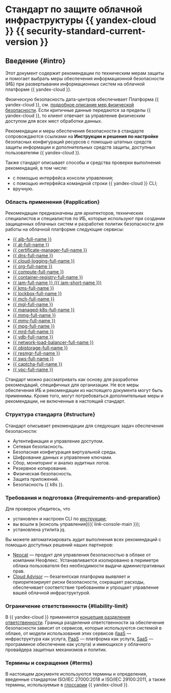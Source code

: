 # Стандарт по защите облачной инфраструктуры {{ yandex-cloud }} {{ security-standard-current-version }}

## Введение {#intro}

Этот документ содержит рекомендации по техническим мерам защиты и помогает выбрать меры обеспечения информационной безопасности (ИБ) при развертывании информационных систем на облачной платформе {{ yandex-cloud }}.

Физическую безопасность дата-центров обеспечивает Платформа {{ yandex-cloud }}, см. [подробное описание мер физической безопасности](../../../security/standarts.md). Если критичные данные передаются за пределы {{ yandex-cloud }}, то клиент отвечает за управление физическим доступом для всех мест обработки данных.

Рекомендации и меры обеспечения безопасности в стандарте сопровождаются ссылками на **Инструкции и решения по настройке** безопасных конфигураций ресурсов с помощью штатных средств защиты информации и дополнительных средств защиты, доступных пользователям {{ yandex-cloud }}.

Также стандарт описывает способы и средства проверки выполнения рекомендаций, в том числе:

* с помощью интерфейса консоли управления;
* с помощью интерфейса командной строки {{ yandex-cloud }} CLI;
* вручную.

### Область применения {#application}


Рекомендации предназначены для архитекторов, технических специалистов и специалистов по ИБ, которые используют при создании защищенных облачных систем и разработке политик безопасности для работы на облачной платформе следующие сервисы:

* [{{ alb-full-name }}](../../../application-load-balancer/)
* [{{ at-full-name }}](../../../audit-trails/)
* [{{ certificate-manager-full-name }}](../../../certificate-manager/)
* [{{ dns-full-name }}](../../../dns/)
* [{{ cloud-logging-full-name }}](../../../logging/)
* [{{ org-full-name }}](../../../organization/)
* [{{ compute-full-name }}](../../../compute/)
* [{{ container-registry-full-name }}](../../../container-registry/)
* [{{ iam-full-name }} ({{ iam-short-name }})](../../../iam/)
* [{{ kms-full-name }}](../../../kms/)
* [{{ lockbox-full-name }}](../../../lockbox/)
* [{{ mch-full-name }}](../../../managed-clickhouse/)
* [{{ mgl-full-name }}](../../../managed-gitlab/)
* [{{ managed-k8s-full-name }}](../../../managed-kubernetes/)
* [{{ mmg-full-name }}](../../../managed-mongodb/)
* [{{ mmy-full-name }}](../../../managed-mysql/)
* [{{ mpg-full-name }}](../../../managed-postgresql/)
* [{{ mrd-full-name }}](../../../managed-redis/)
* [{{ ydb-full-name }}](../../../ydb/)
* [{{ network-load-balancer-full-name }}](../../../network-load-balancer/)
* [{{ objstorage-full-name }}](../../../storage/)
* [{{ resmgr-full-name }}](../../../resource-manager/)
* [{{ sws-full-name }}](../../../smartwebsecurity/)
* [{{ captcha-full-name }}](../../../smartcaptcha/)
* [{{ vpc-full-name }}](../../../vpc/)

Стандарт можно рассматривать как основу для разработки рекомендаций, специфичных для организации. Не все меры обеспечения ИБ и рекомендации из настоящего документа могут быть применимы. Кроме того, могут потребоваться дополнительные меры и рекомендации, не включенные в настоящий стандарт.

### Структура стандарта {#structure}

Стандарт описывает рекомендации для следующих задач обеспечения безопасности:
* Аутентификация и управление доступом.
* Сетевая безопасность.
* Безопасная конфигурация виртуальной среды.
* Шифрование данных и управление ключами.
* Сбор, мониторинг и анализ аудитных логов.
* Резервное копирование.
* Физическая безопасность.
* Защита приложений.
* Безопасность {{ k8s }}.

### Требования и подготовка {#requirements-and-preparation}

Для проверок убедитесь, что
* установлен и настроен CLI по [инструкции](../../../cli/quickstart.md);
* вы вошли в [консоль управления]({{ link-console-main }});
* установлена утилита jq.

Вы можете автоматизировать аудит выполнения всех рекомендаций с помощью доступных решений наших партнеров:
* [Neocat](/marketplace/products/neoflex/neocat) — продукт для управления безопасностью в облаке от компании Неофлекс. Устанавливается изолированно в периметре облака пользователя без необходимости выдачи административных прав.
* [Cloud Advisor](/blog/posts/2021/03/cloud-advisor-review) — безагентская платформа выявляет и приоритезириует риски безопасности, сокращает расходы, обеспечивает соответствие требованиям и упрощает управление вашей облачной инфраструктурой.

### Ограничение ответственности {#liability-limit}

В {{ yandex-cloud }} применяется [концепция разделения ответственности](/security/shared-responsibility). Граница разделения ответственности за обеспечение безопасности зависит от сервисов, которые используются системой в облаке, от модели использования этих сервисов ([IaaS](/blog/posts/2022/01/iaas) — инфраструктура как услуга, [PaaS](/blog/posts/2023/03/paas) — платформа как услуга, [SaaS](/blog/posts/2023/03/saas) — программное обеспечение как услуга) и имеющихся у облачного провайдера защитных механизмов и политик.

### Термины и сокращения {#terms}

В настоящем документе используются термины и определения, введенные стандартом ISO/IEC 27000:2018 и ISO/IEC 29100:2011, а также термины, используемые в [глоссарии](../../../glossary/) {{ yandex-cloud }}.
